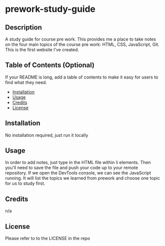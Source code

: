 # prework-study-guide

## Description

A study guide for course pre work. This provides me a place to take notes on the four main topics of the course pre work: HTML, CSS, JavaScript, Git. This is the first website I've created. 

## Table of Contents (Optional)

If your README is long, add a table of contents to make it easy for users to find what they need.

- [Installation](#installation)
- [Usage](#usage)
- [Credits](#credits)
- [License](#license)

## Installation

No installation required, just run it locally

## Usage

In order to add notes, just type in the HTML file within li elements. Then you'll need to save the file and push your code up to your remote repository. If we open the DevTools console, we can see the JavaScript running. It will list the topics we learned from prework and choose one topic for us to study first.

## Credits

n/a

## License

Please refer to to the LICENSE in the repo
